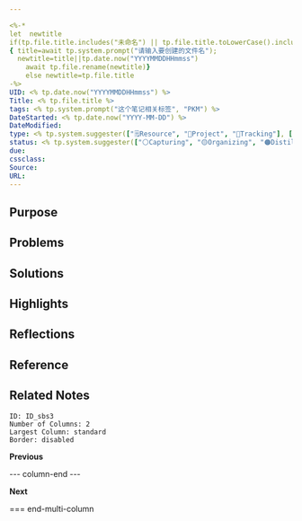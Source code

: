 ```yaml
---

<%-* 
let  newtitle
if(tp.file.title.includes("未命名") || tp.file.title.toLowerCase().includes("untitled")) 
{ title=await tp.system.prompt("请输入要创建的文件名");
  newtitle=title||tp.date.now("YYYYMMDDHHmmss")
	await tp.file.rename(newtitle)}
	else newtitle=tp.file.title
-%>
UID: <% tp.date.now("YYYYMMDDHHmmss") %> 
Title: <% tp.file.title %>
tags: <% tp.system.prompt("这个笔记相关标签", "PKM") %>
DateStarted: <% tp.date.now("YYYY-MM-DD") %>
DateModified:  
type: <% tp.system.suggester(["🗒️Resource", "🚀Project", "💪Tracking"], ["🗒️Resource", "🚀Project", "💪Tracking"]) %> 
status: <% tp.system.suggester(["⚪Capturing", "🟡Organizing", "🟠Distilling","🟢Published","🔵Archived"], ["⚪Capturing", "🟡Organizing", "🟠Distilling", "🟢Published", "🔵Archived"]) %>
due:
cssclass:
Source:
URL:
---
```


## Purpose

## Problems

## Solutions

## Highlights

## Reflections

## Reference

## Related Notes

```start-multi-column
ID: ID_sbs3
Number of Columns: 2
Largest Column: standard
Border: disabled
```

**Previous**

--- column-end ---

**Next**

=== end-multi-column
